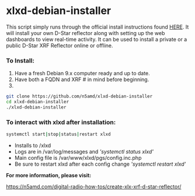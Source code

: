 # xlxd-debian-installer
This script simply runs through the official install instructions found [HERE](https://github.com/LX3JL/xlxd). It will install your own D-Star reflector along with setting up the web dashboards to view real-time activity. It can be used to install a private or a public D-Star XRF Reflector online or offline.


### To Install:
1. Have a fresh Debian 9.x computer ready and up to date.
2. Have both a FQDN and XRF # in mind before beginning.
3. 
```sh
git clone https://github.com/n5amd/xlxd-debian-installer
cd xlxd-debian-installer
./xlxd-debian-installer
```

### To interact with xlxd after installation:
```sh
systemctl start|stop|status|restart xlxd
```
 - Installs to /xlxd
 - Logs are in /var/log/messages and *'systemctl status xlxd'*
 - Main config file is /var/www/xlxd/pgs/config.inc.php
 - Be sure to restart xlxd after each config change *'systemctl restart xlxd'*

**For more information, please visit:**

https://n5amd.com/digital-radio-how-tos/create-xlx-xrf-d-star-reflector/
